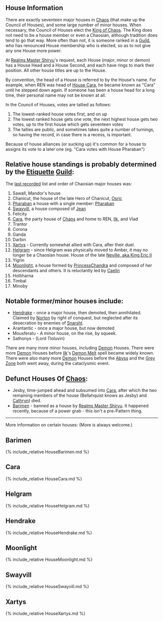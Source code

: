 ## <A NAME="information"></A>House Information
There are exactly seventeen major houses in [Chaos](CourtsOfChaos) (that make up the Council of Houses), and some large number of minor houses.  When necessary, the Council of Houses elect the [King of Chaos](KingOfChaos). The King does not need to be a house member or even a Chaosian, although tradition does tend to go that way.  More often than not, it is someone ranked in a [Guild](ChaosGuilds), who has renounced House membership who is elected, so as to not give any one House more power.

At [Realms Master Shiryu](RealmsMasterShiryu)'s request, each House (major, minor or demon) has a House Head and a House Second, and each have rings to mark their position.  All other house titles are up to the House.

By convention, the head of a House is referred to by the House's name.  For example, when REN was head of [House Cara](HouseCara), he became known as "Cara" until he stepped down again.  If someone has been a house head for a long time, their personal name may not be known at all.

In the Council of Houses, votes are tallied as follows:
1. The lowest-ranked house votes first, and on up
1. The lowest ranked house gets one vote, the next highest house gets two votes, up to the first house which gets seventeen votes
1. The tallies are public, and sometimes takes quite a number of turnings, so having the record, in case there is a recess, is important.

Because of house alliances (or sucking up) it's common for a house to assigns its vote to a later one (eg. "Cara votes with House Pharaban")

## <A NAME="major"></A>Relative house standings is probably determined by the [Etiquette](EtiquetteGuild) [Guild](ChaosGuilds):

The [last recorded](http://web.mit.edu/~dskern/www/amber/log020709.html#sect1) list and order of Chaosian major houses was:

1. <a name="sawall"></a>Sawall, Mandor's house
1. <a name="chanicut"></a>Chanicut, the house of the late Hero of Chanicut, [Osric](OsricOfChaos)
3. <a name="pharaban"></a>[Pharaban](PhrabanOfPharaban) a house with a single member: [Pharaban](PharabanOfPharaban)
1. <a name="swayvill"></a>[Swayvill](HouseSwayvill), a house composed of [Jean](JeanOfFlorimel)
1. <a name="felicity"></a>Felicity
1. <a name="cara"></a>[Cara](HouseCara), the party house of [Chaos](CourtsOfChaos) and home to REN, [Ilk](IlkandacianOfChaos), and Vlad
1. <a name="trantor"></a>Trantor
1. <a name="corona"></a>Corona
1. <a name="ganda"></a>Ganda
1. <a name="darbin"></a>Darbin
1. <a name="xartys"></a>[Xartys](HouseXartys) - Currently somewhat allied with Cara, after their duel.
1. <a name="helgram"></a>[Helgram](HouseHelgram) - since Helgram was physically moved to Amber, it may no longer be a Chaosian house.  House of the late [Neville, aka King Eric II](NevilleOfEric)
1. <a name="yigrin"></a>Yigrin
1. <a name="moonlight"></a>[Moonlight](HouseMoonlight), a house formed by [PrincessChandra](PrincessChandraOfAssassin) and composed of her descendants and others.  It is reluctantly led by [Caelin](CaelinOfLaetatio)
1. <a name="holtiharna"></a>Holtiharna
1. <a name="timbal"></a>Timbal
1. <a name="minoby"></a>Minoby
 
## <A NAME="minor"></A>Notable former/minor houses include:
 + <a name="hendrake"></a>[Hendrake](HouseHendrake) - once a major house, then demoted, then annihilated.  Claimed by [Norton](NortonOfBeastmasters) by right of conquest, but neglected after its desecration by enemies of [Snarsht](SnarshtOfBeastmasters).
 + <a name="arantantic"></a>Arantantic - once a major house, but now demoted
 + <a name="mousferatu"></a>Mousferatu - A minor house, on the rise, by squeek.
 + <a name="sathonys"></a>Sathonys - (Lord Tloluvin)

There are many more minor houses, including [Demon](ChaosDemon) Houses.  There were more [Demon](ChaosDemon) Houses before [Ilk](IlkandacianOfCara)'s [Demon Melt](DemonMelt) spell became widely known. There were also many more [Demon](ChaosDemon) Houses before the [Abyss](TheAbyss) and the [Grey Zone](GreyZone) both went away, during the cataclysmic event.

## <A NAME="deadhouses"></A>Defunct Houses Of [Chaos](CourtsOfChaos):
 + <a name="jesby"></a>Jesby, time-jumped ahead and subsumed into [Cara](HouseCara), after which the two remaining members of the house (Bellahquist knows as Jesby) and [Cathryn](CathrynOfRandom)) died.
 + <a name="barimen"></a>[Barimen](HouseBarimen) - banned as a house by [Realms Master Shiryu](RealmsMasterShiryu). It happened recently, because of a power grab - this isn't a pre-Pattern thing.

---
<A NAME="moreinfo"></A>More information on certain houses:  (More is always welcome.)

## Barimen
{% include_relative HouseBarimen.md %}

## Cara
{% include_relative HouseCara.md %}

## Helgram
{% include_relative HouseHelgram.md %}

## Hendrake
{% include_relative HouseHendrake.md %}

## Moonlight
{% include_relative HouseMoonlight.md %}

## Swayvill
{% include_relative HouseSwayvill.md %}

## Xartys
{% include_relative HouseXartys.md %}
